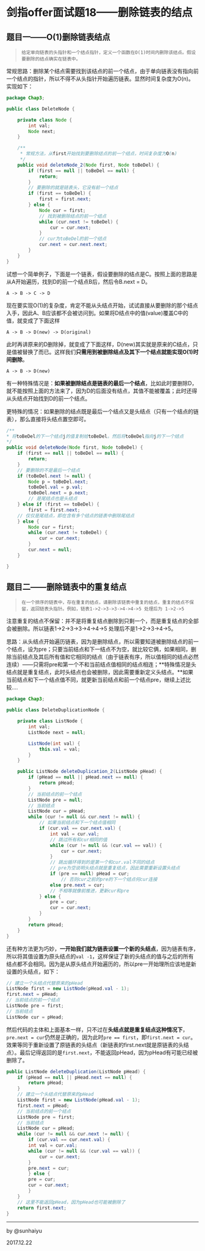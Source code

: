 # 剑指offer面试题18——删除链表的结点

## 题目一——O(1)删除链表结点

> ```
> 给定单向链表的头指针和一个结点指针，定义一个函数在O(1)时间内删除该结点。假设要删除的结点确实在链表中。
> ```

常规思路：删除某个结点需要找到该结点的前一个结点，由于单向链表没有指向前一个结点的指针，所以不得不从头指针开始遍历链表。显然时间复杂度为O(n)。实现如下：

```java
package Chap3;

public class DeleteNode {

    private class Node {
        int val;
        Node next;
    }

    /**
     * 常规方法，从first开始找到要删除结点的前一个结点，时间复杂度为O(n)
     */
    public void deleteNode_2(Node first, Node toBeDel) {
        if (first == null || toBeDel == null) {
            return;
        }
        // 要删除的就是链表头，它没有前一个结点
        if (first == toBeDel) {
            first = first.next;
        } else {
            Node cur = first;
          	// 找到被删除结点的前一个结点
            while (cur.next != toBeDel) {
                cur = cur.next;
            }
            // cur为toBeDel的前一个结点
            cur.next = cur.next.next;
        }
    }
}

```

试想一个简单例子，下面是一个链表，假设要删除的结点是C。按照上面的思路是从A开始遍历，找到D的前一个结点B后，然后令B.next = D。

```
A -> B -> C -> D
```

现在要实现O(1)的复杂度，肯定不能从头结点开始，试试直接从要删除的那个结点入手，因此A、B应该都不会被访问到。如果将D结点中的值(value)覆盖C中的值，就变成了下面这样

```
A -> B -> D(new) -> D(original)
```

此时再讲原来的D删除掉，就变成了下面这样，D(new)其实就是原来的C结点，只是值被替换了而已。这样我们**只需用到被删除结点及其下一个结点就能实现O(1)时间删除**。

```
A -> B -> D(new)
```

有一种特殊情况是：**如果被删除结点是链表的最后一个结点**，比如此时要删除D，就不能按照上面的方法来了，因为D的后面没有结点，其值不能被覆盖；此时还得从头结点开始找到D的前一个结点。

更特殊的情况：如果删除的结点既是最后一个结点又是头结点（只有一个结点的链表），那么直接将头结点置空即可。

```java
/**
* 将toBeDel的下一个结点j的值复制给toBeDel。然后将toBeDel指向j的下一个结点
*/
public void deleteNode(Node first, Node toBeDel) {
  	if (first == null || toBeDel == null) {
    	return;
  	}
  	// 要删除的不是最后一个结点
  	if (toBeDel.next != null) {
    	Node p = toBeDel.next;
    	toBeDel.val = p.val;
    	toBeDel.next = p.next;
    	// 是尾结点也是头结点
  	} else if (first == toBeDel) {
    	first = first.next;
    // 仅仅是尾结点，即在含有多个结点的链表中删除尾结点
  	} else {
    	Node cur = first;
    	while (cur.next != toBeDel) {
      		cur = cur.next;
    	}
    	cur.next = null;
  	}

}
```

## 题目二——删除链表中的重复结点

> ```
> 在一个排序的链表中，存在重复的结点，请删除该链表中重复的结点，重复的结点不保留，返回链表头指针。例如，链表1->2->3->3->4->4->5 处理后为 1->2->5
> ```

注意重复的结点不保留：并不是将重复结点删除到只剩一个，而是重复结点的全部会被删除。所以链表1->2->3->3->4->4->5 处理后不是1->2->3->4->5。

思路：从头结点开始遍历链表，因为是删除结点，所以需要知道被删除结点的前一个结点，设为pre；只要当前结点和下一结点不为空，就比较它俩，如果相同，删除当前结点及其后所有值和它相同的结点（由于链表有序，所以值相同的结点必然连续）——只需将pre和第一个不和当前结点值相同的结点相连；**特殊情况是头结点就是重复结点，此时头结点也会被删除，因此需要重新定义头结点。**如果当前结点和下一个结点值不同，就更新当前结点和前一个结点pre，继续上述比较....

```java
package Chap3;

public class DeleteDuplicationNode {

    private class ListNode {
        int val;
        ListNode next = null;

        ListNode(int val) {
            this.val = val;
        }
    }

    public ListNode deleteDuplication_2(ListNode pHead) {
        if (pHead == null || pHead.next == null) {
            return pHead;
        }
        // 当前结点的前一个结点
        ListNode pre = null;
        // 当前结点
        ListNode cur = pHead;
        while (cur != null && cur.next != null) {
            // 如果当前结点和下一个结点值相同
            if (cur.val == cur.next.val) {
                int val = cur.val;
                // 跳过所有和cur相同的值
                while (cur != null && (cur.val == val)) {
                    cur = cur.next;
                }
                // 跳出循环得到的是第一个和cur.val不同的结点
                // pre为空说明头结点就是重复结点，因此需要重新设置头结点
                if (pre == null) pHead = cur;
                    // 否则cur之前的pre的下一个结点何cur连接
                else pre.next = cur;
                // 不相等就像前推进，更新cur和pre
            } else {
                pre = cur;
                cur = cur.next;
            }
        }
        return pHead;
    }
}

```

还有种方法更为巧妙，**一开始我们就为链表设置一个新的头结点**，因为链表有序，所以将其值设置为原头结点的`val -1`，这样保证了新的头结点的值与之后的所有结点都不会相同。因为是从原头结点开始遍历的，所以pre一开始理所应该地是新设置的头结点，如下：

```java
// 建立一个头结点代替原来的pHead
ListNode first = new ListNode(pHead.val - 1);
first.next = pHead;
// 当前结点的前一个结点
ListNode pre = first;
// 当前结点
ListNode cur = pHead;
```

然后代码的主体和上面基本一样，只不过在**头结点就是重复结点这种情况下**，`pre.next = cur`仍然是正确的，因为此时`pre == first`，即`first.next = cur`。效果等同于重新设置了原链表的头结点（新链表的first.next就是原链表的头结点）。最后记得返回的是`first.next`，不能返回pHead，因为pHead有可能已经被删除了。

```java
public ListNode deleteDuplication(ListNode pHead) {
  	if (pHead == null || pHead.next == null) {
    	return pHead;
  	}
  	// 建立一个头结点代替原来的pHead
  	ListNode first = new ListNode(pHead.val - 1);
  	first.next = pHead;
  	// 当前结点的前一个结点
  	ListNode pre = first;
  	// 当前结点
  	ListNode cur = pHead;
  	while (cur != null && cur.next != null) {
    	if (cur.val == cur.next.val) {
      	int val = cur.val;
      	while (cur != null && (cur.val == val)) {
        	cur = cur.next;
      	}
      	pre.next = cur;
    	} else {
      	pre = cur;
      	cur = cur.next;
    	}
  	}
  	// 这里不能返回pHead，因为pHead也可能被删除了
  	return first.next;
}
```

---

by @sunhaiyu

2017.12.22
